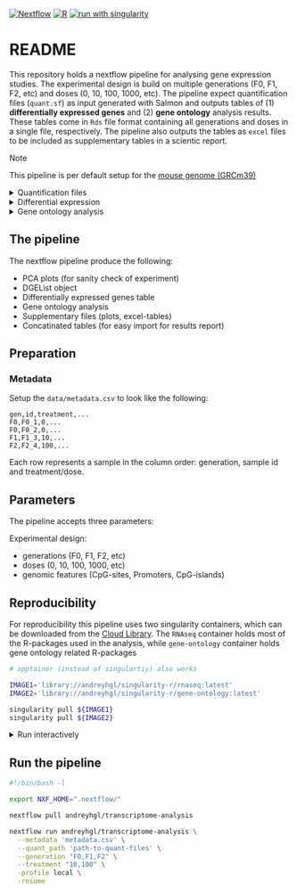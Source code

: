 [![Nextflow](https://img.shields.io/badge/nextflow%20DSL2-%E2%89%A524.04.2-23aa62.svg)](https://www.nextflow.io/)
[![R](https://img.shields.io/badge/-script-276DC3.svg?style=flat&logo=R)](https://cran.r-project.org)
[![run with singularity](https://img.shields.io/badge/run%20with-singularity-1d355c.svg?labelColor=000000)](https://sylabs.io/docs/)

# README

This repository holds a nextflow pipeline for analysing gene expression studies. The experimental design is build on multiple generations (F0, F1, F2, etc) and doses (0, 10, 100, 1000, etc). The pipeline expect quantification files (`quant.sf`) as input generated with Salmon and outputs tables of (1) **differentially expressed genes** and (2) **gene ontology** analysis results. These tables come in `Rds` file format containing all generations and doses in a single file, respectively. The pipeline also outputs the tables as `excel` files to be included as supplementary tables in a scientic report.

> [!NOTE]
> This pipeline is per default setup for the [mouse genome (GRCm39)](https://www.ensembl.org/Mus_musculus/)

<details>
  <summary>Quantification files</summary>

>To generate methylation coverage files from sequencing files refer to [nf-core/rnaseq pipeline](https://nf-co.re/rnaseq/latest)

</details>

<details>
  <summary>Differential expression</summary>

>Differential expression was analysed with the R-package [`edgeR`](https://bioconductor.org/packages/release/bioc/html/edgeR.html), which utilizes negative binomial distributions and generalized linear model as statistical method. `FDR < 0.05` was used for multiple testing correction (Benjamini-Hochberg qvalue). Default settings were used for most of the functions expect; `estimateDisp(robust = TRUE)` and `glmQLFit(robust = TRUE)`. Summaries findings in a long table w/ a significant gene as a unique row, add results from the differentail gene expression analysis as columns.

</details> 

<details>
  <summary>Gene ontology analysis</summary>

>To investigate if any biological functions, processes or pathways are enriched (over-represented) the _Over Representation Analysis (ORA)_ [Boyle et al., 2004](https://doi.org/10.1093/bioinformatics/bth456) method is used. ORA uses hypergeometric distribution and compares the differentially methylated genes with all genes in the dataset. The _p_-values are adjusted to _q_-values for multiple corretion (significance threshold `qvalue < 0.2`).

>Enrichment is analysed in three databases; (1) Gene Ontology (**GO**), (2) Kyoto Encyclopedia of Genes and Genomes (**KEGG**), and **Reactome** pathways. GO and KEGG enrichment are tested with the R-package [`clusterProfiler`](https://bioconductor.org/packages/release/bioc/html/clusterProfiler.html), [Yu et al., 2012](https://doi.org/10.1089/omi.2011.0118), [Wu et al., 2021](https://doi.org/10.1016/j.xinn.2021.100141). The reactome pathways are tested with the R-package [`ReactomePA`](https://bioconductor.org/packages/release/bioc/html/ReactomePA.html), [Yu et al., 2016](https://doi.org/10.1039/C5MB00663E). 

</details>

## The pipeline

The nextflow pipeline produce the following:

+ PCA plots (for sanity check of experiment)
+ DGEList object
+ Differentially expressed genes table
+ Gene ontology analysis
+ Supplementary files (plots, excel-tables)
+ Concatinated tables (for easy import for results report)

## Preparation

### Metadata

Setup the `data/metadata.csv` to look like the following:

```csv
gen,id,treatment,...
F0,F0_1,0,...
F0,F0_2,0,...
F1,F1_3,10,...
F2,F2_4,100,...
```

Each row represents a sample in the column order: generation, sample id and treatment/dose.

## Parameters

The pipeline accepts three parameters:

Experimental design:

+ generations (F0, F1, F2, etc)
+ doses (0, 10, 100, 1000, etc)
+ genomic features (CpG-sites, Promoters, CpG-islands)

## Reproducibility

For reproducibility this pipeline uses two singularity containers, which can be downloaded from the [Cloud Library](https://cloud.sylabs.io/library). The `RNAseq` container holds most of the R-packages used in the analysis, while `gene-ontology` container holds gene ontology related R-packages

```sh
# apptainer (instead of singulartiy) also works

IMAGE1='library://andreyhgl/singularity-r/rnaseq:latest'
IMAGE2='library://andreyhgl/singularity-r/gene-ontology:latest'

singularity pull ${IMAGE1}
singularity pull ${IMAGE2}
```

<details>
  <summary>Run interactively</summary>

To run scripts manually with the containers use the `exec` flag or run the script interactively with `shell`.

```sh
# execute script
singularity exec ${IMAGE} <scriptfile>

# run script interactively
singularity shell ${IMAGE}
$ Rscript <scriptfile>
```

</details>

## Run the pipeline

```sh
#!/bin/bash -l

export NXF_HOME=".nextflow/"

nextflow pull andreyhgl/transcriptome-analysis

nextflow run andreyhgl/transcriptome-analysis \
  --metadata 'metadata.csv' \
  --quant_path 'path-to-quant-files' \
  --generation "F0,F1,F2" \
  --treatment "10,100" \
  -profile local \
  -resume
```